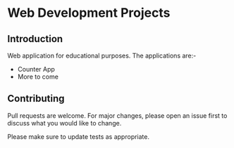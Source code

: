 # Web Development Projects

## Introduction

Web application for educational purposes. The applications are:-
* Counter App
* More to come

## Contributing

Pull requests are welcome. For major changes, please open an issue first to discuss what you would like to change.

Please make sure to update tests as appropriate.
